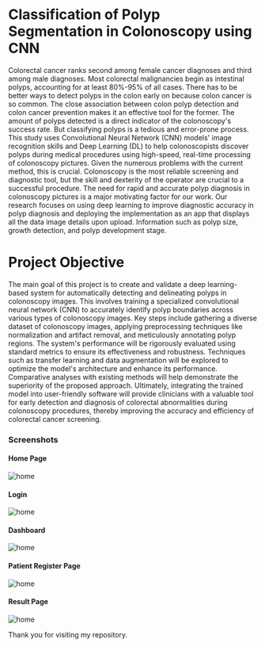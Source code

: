 # Classification of Polyp Segmentation in Colonoscopy using CNN
Colorectal cancer ranks second among female cancer diagnoses and third among male diagnoses. Most colorectal malignancies begin as intestinal polyps, accounting for at least 80%-95% of all cases. There has to be better ways to detect polyps in the colon early on because colon cancer is so common. The close association between colon polyp detection and colon cancer prevention makes it an effective tool for the former. The amount of polyps detected is a direct indicator of the colonoscopy's success rate. But classifying polyps is a tedious and error-prone process. This study uses Convolutional Neural Network (CNN) models' image recognition skills and Deep Learning (DL) to help colonoscopists discover polyps during medical procedures using high-speed, real-time processing of colonoscopy pictures. Given the numerous problems with the current method, this is crucial. Colonoscopy is the most reliable screening and diagnostic tool, but the skill and dexterity of the operator are crucial to a successful procedure. The need for rapid and accurate polyp diagnosis in colonoscopy pictures is a major motivating factor for our work. Our research focuses on using deep learning to improve diagnostic accuracy in polyp diagnosis and deploying the implementation as an app that displays all the data image details upon upload. Information such as polyp size, growth detection, and polyp development stage.
# Project Objective
The main goal of this project is to create and validate a deep learning- based system for automatically detecting and delineating polyps in colonoscopy images. This involves training a specialized convolutional neural network (CNN) to accurately identify polyp boundaries across various types of colonoscopy images. Key steps include gathering a diverse dataset of colonoscopy images, applying preprocessing techniques like normalization and artifact removal, and meticulously annotating polyp regions. The system's performance will be rigorously evaluated using standard metrics to ensure its effectiveness and robustness.
Techniques such as transfer learning and data augmentation will be explored to optimize the model's architecture and enhance its performance. Comparative analyses with existing methods will help demonstrate the superiority of the proposed approach. Ultimately, integrating the trained model into user-friendly software will provide clinicians with a valuable tool for early detection and diagnosis of colorectal abnormalities during colonoscopy procedures, thereby improving the accuracy and efficiency of colorectal cancer screening.
### Screenshots

#### Home Page
![home](https://github.com/JaganSaravana07/polyp-cancer-detection-system-using-cnn/blob/main/Screenshots/project%20home%20page.png)

#### Login
![home](https://github.com/JaganSaravana07/polyp-cancer-detection-system-using-cnn/blob/main/Screenshots/project%20login%20page.png)

#### Dashboard
![home](https://github.com/JaganSaravana07/polyp-cancer-detection-system-using-cnn/blob/main/Screenshots/project%20dashboard%20page.png)

#### Patient Register Page
![home](https://github.com/JaganSaravana07/polyp-cancer-detection-system-using-cnn/blob/main/Screenshots/project%20patient%20details%20entry%20page.png)
#### Result Page
![home](https://github.com/JaganSaravana07/polyp-cancer-detection-system-using-cnn/blob/main/Screenshots/Final%20Output%20image.jpg)

Thank you for visiting my repository.
